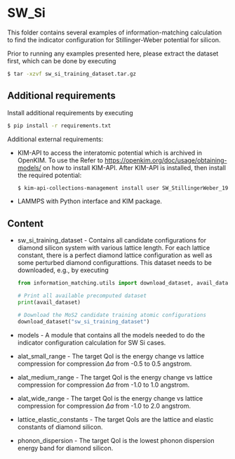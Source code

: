 # SW_Si

This folder contains several examples of information-matching calculation to find the
indicator configuration for Stillinger-Weber potential for silicon.

Prior to running any examples presented here, please extract the dataset first, which can
be done by executing

``` bash
$ tar -xzvf sw_si_training_dataset.tar.gz
```


## Additional requirements

Install additional requirements by executing

``` bash
$ pip install -r requirements.txt
```

Additional external requirements:
* KIM-API to access the interatomic potential which is archived in OpenKIM. To use the
  Refer to https://openkim.org/doc/usage/obtaining-models/ on how to install KIM-API.
  After KIM-API is installed, then install the required potential:
  ``` bash
  $ kim-api-collections-management install user SW_StillingerWeber_1985_Si__MO_405512056662_006
  ```
* LAMMPS with Python interface and KIM package.



## Content

* sw_si_training_dataset - Contains all candidate configurations for diamond
  silicon system with various lattice length. For each lattice constant, there is a
  perfect diamond lattice configuration as well as some perturbed diamond configurattions.
  This dataset needs to be downloaded, e.g., by executing 

	``` Python
	from information_matching.utils import download_dataset, avail_dataset

	# Print all available precomputed dataset
	print(avail_dataset)

	# Download the MoS2 candidate training atomic configurations
	download_dataset("sw_si_training_dataset")
	```

* models - A module that contains all the models needed to do the indicator configuration
  calculation for SW Si cases.

* alat_small_range - The target QoI is the energy change vs lattice compression for
  compression $\Delta a$ from -0.5 to 0.5 angstrom.

* alat_medium_range - The target QoI is the energy change vs lattice compression for
  compression $\Delta a$ from -1.0 to 1.0 angstrom.

* alat_wide_range - The target QoI is the energy change vs lattice compression for
  compression $\Delta a$ from -1.0 to 2.0 angstrom.

* lattice_elastic_constants - The target QoIs are the lattice and elastic constants of
  diamond silicon.

* phonon_dispersion - The target QoI is the lowest phonon dispersion energy band for
  diamond silicon.
